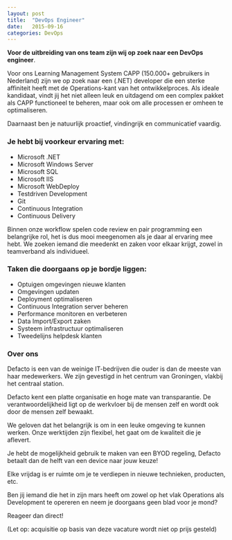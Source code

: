 ```yaml
---
layout: post
title:  "DevOps Engineer"
date:   2015-09-16
categories: DevOps
---
```

**Voor de uitbreiding van ons team zijn wij op zoek naar een DevOps engineer**.

Voor ons Learning Management System CAPP (150.000+ gebruikers in Nederland) zijn
we op zoek naar een (.NET) developer die een sterke affiniteit heeft met de
Operations-kant van het ontwikkelproces. Als ideale kandidaat, vindt jij het
niet alleen leuk en uitdagend om een complex pakket als CAPP functioneel te
beheren, maar ook om alle processen er omheen te optimaliseren.

Daarnaast ben je natuurlijk proactief, vindingrijk en communicatief vaardig.

### Je hebt bij voorkeur ervaring met:

*   Microsoft .NET
*   Microsoft Windows Server
*   Microsoft SQL
*   Microsoft IIS
*   Microsoft WebDeploy
*   Testdriven Development
*   Git
*   Continuous Integration
*   Continuous Delivery

Binnen onze workflow spelen code review en pair programming een belangrijke rol,
het is dus mooi meegenomen als je daar al ervaring mee hebt. We zoeken iemand
die meedenkt en zaken voor elkaar krijgt, zowel in teamverband als individueel.

### Taken die doorgaans op je bordje liggen:

*   Optuigen omgevingen nieuwe klanten
*   Omgevingen updaten
*   Deployment optimaliseren
*   Continuous Integration server beheren
*   Performance monitoren en verbeteren
*   Data Import/Export zaken
*   Systeem infrastructuur optimaliseren
*   Tweedelijns helpdesk klanten


### Over ons

Defacto is een van de weinige IT-bedrijven die ouder is dan de meeste van haar
medewerkers. We zijn gevestigd in het centrum van Groningen, vlakbij het centraal
station.

Defacto kent een platte organisatie en hoge mate van transparantie. De
verantwoordelijkheid ligt op de werkvloer bij de mensen zelf en wordt ook door de
mensen zelf bewaakt.

We geloven dat het belangrijk is om in een leuke omgeving te kunnen werken.
Onze werktijden zijn flexibel, het gaat om de kwaliteit die je aflevert.

Je hebt de mogelijkheid gebruik te maken van een BYOD regeling, Defacto betaalt
dan de helft van een device naar jouw keuze!

Elke vrijdag is er ruimte om je te verdiepen in nieuwe technieken, producten, etc.

Ben jij iemand die het in zijn mars heeft om zowel op het vlak Operations als
Development te opereren en neem je doorgaans geen blad voor je mond?

Reageer dan direct!

(Let op: acquisitie op basis van deze vacature wordt niet op prijs gesteld)


